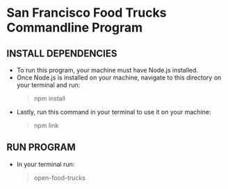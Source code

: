 # San Francisco Food Trucks Commandline Program

INSTALL DEPENDENCIES
--------------------
- To run this program, your machine must have Node.js installed.
- Once Node.js is installed on your machine, navigate to this directory
on your terminal and run:
  > npm install
- Lastly, run this command in your terminal to use it on your machine:
  > npm link

RUN PROGRAM
-----------
- In your terminal run:
  > open-food-trucks
